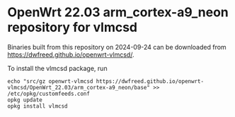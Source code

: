OpenWrt 22.03 arm_cortex-a9_neon repository for vlmcsd
========

Binaries built from this repository on 2024-09-24 can be downloaded from <https://dwfreed.github.io/openwrt-vlmcsd/>.

To install the vlmcsd package, run

```
echo "src/gz openwrt-vlmcsd https://dwfreed.github.io/openwrt-vlmcsd/OpenWrt_22.03/arm_cortex-a9_neon/base" >> /etc/opkg/customfeeds.conf
opkg update
opkg install vlmcsd
```
